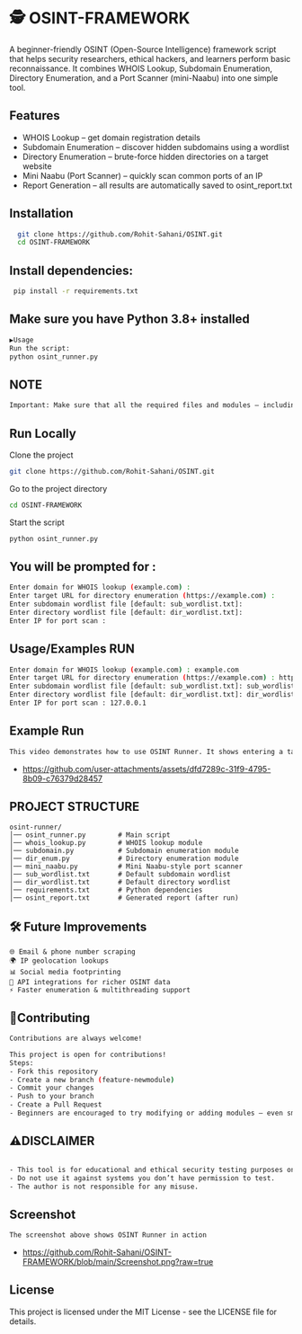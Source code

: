 
# 🕵️ OSINT-FRAMEWORK

A beginner-friendly OSINT (Open-Source Intelligence) framework script that helps security researchers, ethical hackers, and learners perform basic reconnaissance.
It combines WHOIS Lookup, Subdomain Enumeration, Directory Enumeration, and a Port Scanner (mini-Naabu) into one simple tool.

## Features

- WHOIS Lookup – get domain registration details
- Subdomain Enumeration – discover hidden subdomains using a wordlist
- Directory Enumeration – brute-force hidden directories on a target website
- Mini Naabu (Port Scanner) – quickly scan common ports of an IP
- Report Generation – all results are automatically saved to osint_report.txt


## Installation

```bash
  git clone https://github.com/Rohit-Sahani/OSINT.git
  cd OSINT-FRAMEWORK
```
## Install dependencies:

```bash
 pip install -r requirements.txt
```
## Make sure you have Python 3.8+ installed

```bash
▶️Usage
Run the script:
python osint_runner.py

```
## NOTE
```bash
Important: Make sure that all the required files and modules — including whois_lookup.py, subdomain.py, dir_enum.py, mini_naabu.py, and the wordlists (sub_wordlist.txt and dir_wordlist.txt) — are in the same folder as osint_runner.py. This ensures the framework runs correctly and can access all dependencies.

```
## Run Locally

Clone the project

```bash
git clone https://github.com/Rohit-Sahani/OSINT.git
```

Go to the project directory

```bash
cd OSINT-FRAMEWORK
```

Start the script

```bash
python osint_runner.py
```


## You will be prompted for :
```bash
Enter domain for WHOIS lookup (example.com) : 
Enter target URL for directory enumeration (https://example.com) : 
Enter subdomain wordlist file [default: sub_wordlist.txt]: 
Enter directory wordlist file [default: dir_wordlist.txt]: 
Enter IP for port scan :  

```
## Usage/Examples RUN
```bash
Enter domain for WHOIS lookup (example.com) : example.com
Enter target URL for directory enumeration (https://example.com) : https://example.com
Enter subdomain wordlist file [default: sub_wordlist.txt]: sub_wordlist.txt
Enter directory wordlist file [default: dir_wordlist.txt]: dir_wordlist.txt
Enter IP for port scan : 127.0.0.1

```
## Example Run
```bash
This video demonstrates how to use OSINT Runner. It shows entering a target domain or IP, selecting the desired modules (like WHOIS lookup, subdomain enumeration, or directory scanning), and viewing the organized results in real-time. Perfect for understanding the tool’s workflow and functionality.

```
- https://github.com/user-attachments/assets/dfd7289c-31f9-4795-8b09-c76379d28457
## PROJECT STRUCTURE
```
osint-runner/
│── osint_runner.py        # Main script
│── whois_lookup.py        # WHOIS lookup module
│── subdomain.py           # Subdomain enumeration module
│── dir_enum.py            # Directory enumeration module
│── mini_naabu.py          # Mini Naabu-style port scanner
│── sub_wordlist.txt       # Default subdomain wordlist
│── dir_wordlist.txt       # Default directory wordlist
│── requirements.txt       # Python dependencies
│── osint_report.txt       # Generated report (after run)

```

## 🛠️ Future Improvements
```
🌐 Email & phone number scraping
🌍 IP geolocation lookups
📊 Social media footprinting
🔗 API integrations for richer OSINT data
⚡ Faster enumeration & multithreading support

```
## 🤝Contributing
```bash
Contributions are always welcome!

This project is open for contributions!
Steps:
- Fork this repository
- Create a new branch (feature-newmodule)
- Commit your changes
- Push to your branch
- Create a Pull Request
- Beginners are encouraged to try modifying or adding modules — even small improvements matter!

```

## ⚠️DISCLAIMER
```bash

- This tool is for educational and ethical security testing purposes only.
- Do not use it against systems you don’t have permission to test.
- The author is not responsible for any misuse.

```
## Screenshot
```bash
The screenshot above shows OSINT Runner in action

```
- https://github.com/Rohit-Sahani/OSINT-FRAMEWORK/blob/main/Screenshot.png?raw=true


## License

This project is licensed under the MIT License - see the LICENSE file for details.



